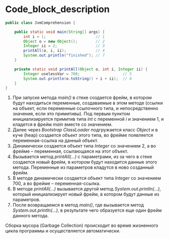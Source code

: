 # Code_block_description

~~~ java
public class JvmComprehension {

    public static void main(String[] args) {
        int i = 1;                      // 1
        Object o = new Object();        // 2
        Integer ii = 2;                 // 3
        printAll(o, i, ii);             // 4
        System.out.println("finished"); // 7
    }

    private static void printAll(Object o, int i, Integer ii) {
        Integer uselessVar = 700;                   // 5
        System.out.println(o.toString() + i + ii);  // 6
    }
}
~~~


1. При запуске метода *main()* в стеке создается фрейм, в котором будут находиться переменные, создаваемые в этом методе (ссылки на объект, если переменные ссылочного типа, и непосредственно значения, если это примитивы).
  Под первым пунктом инициализируется примитив типа *int* с переменной *i* и значением 1, и кладется в фрейм *main* вместе со значением.
2. Далее через *Bootstrap ClassLoader* подгружается класс *Object* и в куче (heap) создается объект этого типа, во фрейме появляется переменная-ссылка на данный объект.
3. Динамически создается объект типа *Integer* со значением 2, а во фрейме – переменная, ссылающаяся на этот объект.
4. Вызывается метод *printAll(…)* с параметрами, из за чего в стеке создается новый фрейм, в котором будут находится данные этого метода. Переменные из параметров кладутся в ново созданный фрейм.
5. В методе динамически создается объект типа *Integer* со значением 700, а во фрейме – переменная-ссылка.
6. В методе *printAll(…)* вызывается другой метод *System.out.println(…)*, который инициализирует новый фрейм, в котором будут данные из параметров.
7. После возвращаемся в метод *main()*, где вызывается метод *System.out.println(…)*, в результате чего образуется еще один фрейм данного метода.

Сборка мусора (Garbage Collection) происходит во время жизненного цикла программы и осуществляется автоматически.
